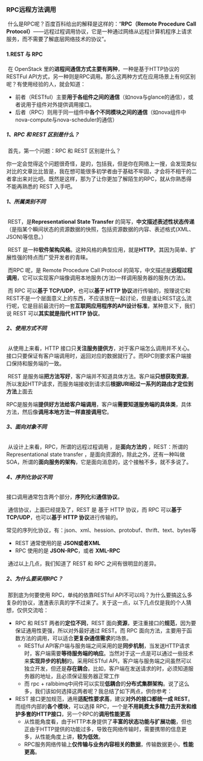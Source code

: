 ### RPC远程方法调用

​		什么是RPC呢？百度百科给出的解释是这样的：“**RPC（Remote Procedure Call Protocol）**——远程过程调用协议，它是一种通过网络从远程计算机程序上请求服务，而不需要了解底层网络技术的协议”。

#### 1.REST 与 RPC

​		在 OpenStack 里的**进程间通信方式主要有两种**，一种是基于HTTP协议的RESTFul API方式，另一种则是RPC调用。那么这两种方式在应用场景上有何区别呢？有使用经验的人，就会知道：

-   前者（RESTful）主要**用于各组件之间的通信**（如nova与glance的通信），或者说用于组件对外提供调用接口。
-   后者（RPC）则用于同一组件中**各个不同模块之间的通信**（如nova组件中nova-compute与nova-scheduler的通信）

##### 1、RPC 和 REST 区别是什么？

​		首先，第一个问题：RPC 和 REST 区别是什么？

​		你一定会觉得这个问题很奇怪，是的，包括我，但是你在网络上一搜，会发现类似对比的文章比比皆是，我在想可能很多初学者由于基础不牢固，才会将不相干的二者拿出来对比吧。既然是这样，那为了让你更加了解陌生的RPC，就从你熟悉得不能再熟悉的 REST 入手吧。

###### **1、所属类别不同**

​		REST，是**Representational State Transfer** 的简写，**中文描述表述性状态传递**（是指某个瞬间状态的资源数据的快照，包括资源数据的内容、表述格式(XML、JSON)等信息。）

​		REST 是一种**软件架构风格**。这种风格的典型应用，就是**HTTP**。其因为简单、扩展性强的特点而广受开发者的青睐。

​		而RPC 呢，是 Remote Procedure Call Protocol 的简写，中文描述是**远程过程调用**，它可以实现客户端像调用本地服务(方法)一样调用服务器的服务(方法)。

​		而 RPC 可以**基于 TCP/UDP**，也可以**基于 HTTP 协议**进行传输的，按理说它和REST不是一个层面意义上的东西，不应该放在一起讨论，但是谁让REST这么流行呢，它是目前最流行的一套**互联网应用程序的API设计标准**，某种意义下，我们说 REST 可以**其实就是指代 HTTP 协议**。

###### **2、使用方式不同**

​		从使用上来看，HTTP 接口只**关注服务提供方**，对于客户端怎么调用并不关心。接口只要保证有客户端调用时，返回对应的数据就行了。而RPC则要求客户端接口保持和服务端的一致。

​		REST 是服务端**把方法写好**，客户端并不知道具体方法。客户端**只想获取资源**，所以发起HTTP请求，而服务端接收到请求后**根据URI经过一系列的路由才定位到方法**上面去

​		RPC是服务端**提供好方法给客户端调用**，客户端**需要知道服务端的具体类**，具体方法，然后像**调用本地方法一样直接调用它**。

###### **3、面向对象不同**

​		从设计上来看，RPC，所谓的远程过程调用 ，是**面向方法的** ，REST：所谓的 Representational state transfer ，是面向资源的，除此之外，还有一种叫做 SOA，所谓的**面向服务的架构**，它是面向消息的，这个接触不多，就不多说了。

###### **4、序列化协议不同**

​		接口调用通常包含两个部分，**序列化**和**通信协议**。

​		通信协议，上面已经提及了，REST 是 基于 HTTP 协议，而 RPC 可以**基于 TCP/UDP**，也可以**基于 HTTP 协议**进行传输的。

​		常见的序列化协议，有：json、xml、hession、protobuf、thrift、text、bytes等

-   REST 通常使用的是 **JSON或者XML**
-   RPC 使用的是 **JSON-RPC**，或者 **XML-RPC**

​       通过以上几点，我们知道了 REST 和 RPC 之间有很明显的差异。



##### 2、为什么要采用RPC？

​		那到底为何要使用 RPC，单纯的依靠RESTful API不可以吗？为什么要搞这么多复杂的协议，渣渣表示真的学不过来了。关于这一点，以下几点仅是我的个人猜想，仅供交流哈：

-   RPC 和 REST 两者的**定位不同**，REST 面向**资源**，更注重接口的**规范**，因为要保证通用性更强，所以对外最好通过 REST。而 RPC 面向方法，主要用于函数方法的调用，可以适合**更复杂通信需求**的场景。
    -   RESTful API客户端与服务端之间采用的是**同步机制**，当发送HTTP请求时，客户端需要**等待服务端的响应**。当然对于这一点是可以通过一些技术来**实现异步的机制**的。采用RESTful API，客户端与服务端之间虽然可以独立开发，但还是**存在耦合**。比如，客户端在发送请求的时，必须知道服务器的地址，且必须保证服务器正常工作
    -   而 rpc + ralbbimq中间件可以实现**低耦合**的**分布式集群架构**。说了这么多，我们该如何选择这两者呢？我总结了如下两点，供你参考：
-   REST 接口更加规范，通用**适配性要求高**，建议**对外的接口都统一成 REST**。而组件内部的**各个模块**，可以选择 RPC，一个是**不用耗费太多精力去开发和维护多套的HTTP接口**，另一个RPC的**调用性能更高**
    -   从性能角度看，由于HTTP本身提供了**丰富的状态功能与扩展功能**，但也正由于HTTP提供的功能过多，导致在网络传输时，需要携带的信息更多，从性能角度上讲，**较为低效**。
    -   RPC服务网络传输上**仅传输与业务内容相关的数据**，传输数据更小，**性能更高**。



##### 